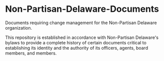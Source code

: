 # Non-Partisan-Delaware-Documents
Documents requiring change management for the Non-Partisan Delaware organization.  

This repository is established in accordance with Non-Partisan Delaware's bylaws to provide a complete history of certain documents critical to establishing its identity and the authority of its officers, agents, board members, and members.
